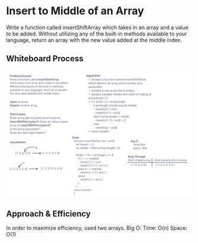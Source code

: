 # Insert to Middle of an Array
Write a function called insertShiftArray which takes in an array and a value to be added. Without utilizing any of the built-in methods available to your language, return an array with the new value added at the middle index.

## Whiteboard Process
![Challenge 02 Whiteboard](/javascript/assets/array-insert-shift-whiteboard.png)

## Approach & Efficiency
In order to maximize efficiency, used two arrays.
Big O:
  Time: O(n)
  Space: O(1)